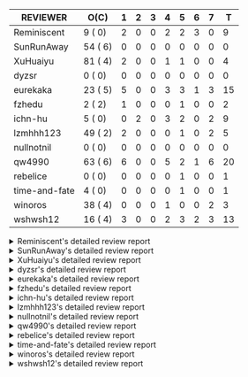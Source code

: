 |   REVIEWER    |  O(C)   | 1 | 2 | 3 | 4 | 5 | 6 | 7 | T  |
|---------------|---------|---|---|---|---|---|---|---|----|
| Reminiscent   |  9 ( 0) | 2 | 0 | 0 | 2 | 2 | 3 | 0 |  9 |
| SunRunAway    | 54 ( 6) | 0 | 0 | 0 | 0 | 0 | 0 | 0 |  0 |
| XuHuaiyu      | 81 ( 4) | 2 | 0 | 0 | 1 | 1 | 0 | 0 |  4 |
| dyzsr         |  0 ( 0) | 0 | 0 | 0 | 0 | 0 | 0 | 0 |  0 |
| eurekaka      | 23 ( 5) | 5 | 0 | 0 | 3 | 3 | 1 | 3 | 15 |
| fzhedu        |  2 ( 2) | 1 | 0 | 0 | 0 | 1 | 0 | 0 |  2 |
| ichn-hu       |  5 ( 0) | 0 | 2 | 0 | 3 | 2 | 0 | 2 |  9 |
| lzmhhh123     | 49 ( 2) | 2 | 0 | 0 | 0 | 1 | 0 | 2 |  5 |
| nullnotnil    |  0 ( 0) | 0 | 0 | 0 | 0 | 0 | 0 | 0 |  0 |
| qw4990        | 63 ( 6) | 6 | 0 | 0 | 5 | 2 | 1 | 6 | 20 |
| rebelice      |  0 ( 0) | 0 | 0 | 0 | 0 | 1 | 0 | 0 |  1 |
| time-and-fate |  4 ( 0) | 0 | 0 | 0 | 0 | 1 | 0 | 0 |  1 |
| winoros       | 38 ( 4) | 0 | 0 | 0 | 1 | 0 | 0 | 2 |  3 |
| wshwsh12      | 16 ( 4) | 3 | 0 | 0 | 2 | 3 | 2 | 3 | 13 |


<details> 
  <summary>Reminiscent's detailed review report</summary> 

## To Be Reviewed

|    REPO    |                                                               PR                                                                | C | LASTED |
|------------|---------------------------------------------------------------------------------------------------------------------------------|---|--------|
| tidb/21137 | [executor: specially handle empty input for apply's outer child aggregate (#20544)](https://github.com/pingcap/tidb/pull/21137) |   | 53d20h |
| tidb/21550 | [planner : fix unsigned_decimal_col=-int_cnst access index (#21198)](https://github.com/pingcap/tidb/pull/21550)                |   | 34d20h |
| tidb/21614 | [planner: do not propagate column eq with different column types (#21495)](https://github.com/pingcap/tidb/pull/21614)          |   | 33d14h |
| tidb/21896 | [planner: fix union doesn't handle collate correctly (#21854)](https://github.com/pingcap/tidb/pull/21896)                      |   | 21d19h |
| tidb/21936 | [expression: fix wrong type inferring for ceiling function. (#21920)](https://github.com/pingcap/tidb/pull/21936)               |   | 20d17h |
| tidb/21957 | [planner: fix unknown columns in join using below agg (#21922)](https://github.com/pingcap/tidb/pull/21957)                     |   | 19d23h |
| tidb/21964 | [planner: add plancodec id for all type TableScan/IndexScan. (#21935)](https://github.com/pingcap/tidb/pull/21964)              |   | 19d19h |
| tidb/22329 | [planner: check error when correlatedAggregateResolver leaves ast.Node (#22222)](https://github.com/pingcap/tidb/pull/22329)    |   | 23h    |
| tidb/22330 | [planner: check error when correlatedAggregateResolver leaves ast.Node (#22222)](https://github.com/pingcap/tidb/pull/22330)    |   | 23h    |


## Reviewed in Last 7 Days

|    REPO    |                                                                    PR                                                                    | C | D |   R    |
|------------|------------------------------------------------------------------------------------------------------------------------------------------|---|---|--------|
| tidb/22349 | [planner: do not cache prepared plan if optimization depends on mutable constant](https://github.com/pingcap/tidb/pull/22349)            |   | 1 | 14h    |
| tidb/22333 | [planner: fix panic in `extractSelectAndNormalizeDigest `](https://github.com/pingcap/tidb/pull/22333)                                   |   | 1 | 3h     |
| tidb/22295 | [bindinfo: avoid duplicate bindings caused by concurrent baseline capture (#22182)](https://github.com/pingcap/tidb/pull/22295)          |   | 4 | 0h     |
| tidb/22293 | [executor: store correct plan hint in statements_summary when log level is 'debug' (#22219)](https://github.com/pingcap/tidb/pull/22293) |   | 4 | 0h     |
| tidb/22182 | [bindinfo: avoid duplicate bindings caused by concurrent baseline capture](https://github.com/pingcap/tidb/pull/22182)                   |   | 5 | 1d19h  |
| tidb/22219 | [executor: store correct plan hint in statements_summary when log level is 'debug'](https://github.com/pingcap/tidb/pull/22219)          |   | 5 | 18h    |
| tidb/22222 | [planner: check error when correlatedAggregateResolver leaves ast.Node](https://github.com/pingcap/tidb/pull/22222)                      |   | 6 | 16h    |
| tidb/22126 | [*: add `sys` schema, `sys.SCHEMA_UNUSED_INDEXES` view and `sys.SCHEMA_INDEX_USAGE` view](https://github.com/pingcap/tidb/pull/22126)    |   | 6 | 6d2h   |
| tidb/20877 | [statistics: collect index usage information](https://github.com/pingcap/tidb/pull/20877)                                                |   | 6 | 61d18h |


</details> 


<details> 
  <summary>SunRunAway's detailed review report</summary> 

## To Be Reviewed

|     REPO     |                                                                      PR                                                                       | C | LASTED  |
|--------------|-----------------------------------------------------------------------------------------------------------------------------------------------|---|---------|
| docs-cn/4913 | [explain: add indexes](https://github.com/pingcap/docs-cn/pull/4913)                                                                          |   | 56d18h  |
| tidb/15370   | [planner,executor: Refactor Shuffle and implement parallel Sort](https://github.com/pingcap/tidb/pull/15370)                                  | Y | 303d19h |
| docs-cn/4933 | [explain: add joins](https://github.com/pingcap/docs-cn/pull/4933)                                                                            |   | 52d20h  |
| tidb/15462   | [executor: implement `graceHashJoin`](https://github.com/pingcap/tidb/pull/15462)                                                             | Y | 299d18h |
| tidb/16967   | [executor: Refactor Shuffle and implement parallel sort (executor part)](https://github.com/pingcap/tidb/pull/16967)                          | Y | 254d11h |
| tidb/17238   | [*: refactor table.Allocator to improve readability](https://github.com/pingcap/tidb/pull/17238)                                              |   | 241d19h |
| tidb/19120   | [executor: Concurrently fetch chunks and insert them to a concurrent hash table in hash build](https://github.com/pingcap/tidb/pull/19120)    |   | 153d22h |
| tidb/19178   | [executor: Refactor probe channel](https://github.com/pingcap/tidb/pull/19178)                                                                |   | 151d17h |
| tidb/19347   | [executor: support new syntax `create/drop binding for digest` for tidb dashboard usage](https://github.com/pingcap/tidb/pull/19347)          |   | 143d23h |
| tidb/19807   | [executor: parallel evaluation for hash aggregate distinct](https://github.com/pingcap/tidb/pull/19807)                                       |   | 129d11h |
| tidb/19900   | [executor: enable inline projection for sort&topN](https://github.com/pingcap/tidb/pull/19900)                                                | Y | 124d19h |
| tidb/20140   | [expressions: Support `bin-to-uuid` and `uuid-to-bin`](https://github.com/pingcap/tidb/pull/20140)                                            |   | 111d22h |
| tidb/20220   | [*: new secondary index value format](https://github.com/pingcap/tidb/pull/20220)                                                             |   | 108d17h |
| tidb/20316   | [docs/design: add design doc for index usage information](https://github.com/pingcap/tidb/pull/20316)                                         |   | 103d17h |
| tidb/20335   | [planner, executor: enable inline projection for Selection](https://github.com/pingcap/tidb/pull/20335)                                       | Y | 100d18h |
| tidb/20360   | [planner: refine explain info for batch cop](https://github.com/pingcap/tidb/pull/20360)                                                      |   | 94d22h  |
| tidb/20397   | [parser: replace ast.SelectLockInShareMode with ast.SelectLockForShare](https://github.com/pingcap/tidb/pull/20397)                           |   | 92d19h  |
| tidb/20615   | [utils: Avoid panic when getting memory](https://github.com/pingcap/tidb/pull/20615)                                                          |   | 80d2h   |
| tidb/20689   | [expression: make TIME function compatible with MySQL (#19158)](https://github.com/pingcap/tidb/pull/20689)                                   |   | 75d21h  |
| tidb/20752   | [*: trace statsCache and preparePlanCache by Global memory tracker.](https://github.com/pingcap/tidb/pull/20752)                              |   | 70d23h  |
| tidb/20765   | [planner: support stable result mode](https://github.com/pingcap/tidb/pull/20765)                                                             |   | 70d17h  |
| tidb/21137   | [executor: specially handle empty input for apply's outer child aggregate (#20544)](https://github.com/pingcap/tidb/pull/21137)               |   | 53d20h  |
| tidb/21207   | [planner: fix the inappropriate out-of-range range estimation rule](https://github.com/pingcap/tidb/pull/21207)                               |   | 49d19h  |
| tidb/21277   | [executor: fix split table with large integers](https://github.com/pingcap/tidb/pull/21277)                                                   |   | 47d20h  |
| tidb/21310   | [types: convert string to MySQL BIT correctly](https://github.com/pingcap/tidb/pull/21310)                                                    |   | 46d22h  |
| tidb/21364   | [expression: Add test cases to cover the cases when invalid int value is casted as TIME (#18653)](https://github.com/pingcap/tidb/pull/21364) |   | 43d2h   |
| tidb/21381   | [*: optimize analyze cluster index table](https://github.com/pingcap/tidb/pull/21381)                                                         |   | 42d18h  |
| tidb/21386   | [expression: Disable cast decimal as string push down to TiFlash](https://github.com/pingcap/tidb/pull/21386)                                 |   | 42d16h  |
| tidb/21443   | [*: Let binary literal can be convert to enum and set (#20789)](https://github.com/pingcap/tidb/pull/21443)                                   |   | 40d14h  |
| tidb/21504   | [planner: fix invalid convert type in between...and... (#19820)](https://github.com/pingcap/tidb/pull/21504)                                  | Y | 38d15h  |
| tidb/21546   | [planner: do not push down the aggregation function with correlated column (#21453)](https://github.com/pingcap/tidb/pull/21546)              |   | 35d0h   |
| tidb/21573   | [expression: fix incorrect result of IsTrue function for time types (#21534)](https://github.com/pingcap/tidb/pull/21573)                     |   | 34d13h  |
| tidb/21810   | [expression: handle hybrid field types for where clause (#21724)](https://github.com/pingcap/tidb/pull/21810)                                 |   | 27d18h  |
| tidb/21813   | [expression: handle tp.flen overflow in to_base64 function (#20947)](https://github.com/pingcap/tidb/pull/21813)                              |   | 27d18h  |
| tidb/21834   | [planner: enhanced index range calculation plan](https://github.com/pingcap/tidb/pull/21834)                                                  |   | 26d19h  |
| tidb/21876   | [planner: bypass the DNF restriction if index merge hint is specified (#20799)](https://github.com/pingcap/tidb/pull/21876)                   |   | 24d20h  |
| tidb/21877   | [planner: fix correlated aggregates which should be evaluated in outer query (#21431)](https://github.com/pingcap/tidb/pull/21877)            |   | 24d20h  |
| tidb/21878   | [planner: do not push down lock to pointGet/bacthPointGet when selection exists](https://github.com/pingcap/tidb/pull/21878)                  |   | 24d18h  |
| tidb/21890   | [*: redact some error code, part(3/3) (#21866)](https://github.com/pingcap/tidb/pull/21890)                                                   |   | 22d16h  |
| tidb/21936   | [expression: fix wrong type inferring for ceiling function. (#21920)](https://github.com/pingcap/tidb/pull/21936)                             |   | 20d17h  |
| tidb/21956   | [planner/preprocessor: disallow into-outfile clause in some place](https://github.com/pingcap/tidb/pull/21956)                                |   | 19d23h  |
| tidb/22026   | [expression: separated arithmeticPlusIntSig](https://github.com/pingcap/tidb/pull/22026)                                                      |   | 17d21h  |
| tidb/22043   | [planner, executor: enhance the limit pushdown rule.](https://github.com/pingcap/tidb/pull/22043)                                             |   | 15d11h  |
| tidb/22089   | [executor: fix signed cluster index behavior (#22085)](https://github.com/pingcap/tidb/pull/22089)                                            |   | 12d23h  |
| tidb/22104   | [executor: fix incompatible escape behaviors in `select into outfile` (#22100)](https://github.com/pingcap/tidb/pull/22104)                   |   | 12d17h  |
| tidb/22106   | [executor: avoid log duplicate index name in slow-log (#22057)](https://github.com/pingcap/tidb/pull/22106)                                   |   | 12d14h  |
| tidb/22107   | [executor: avoid log duplicate index name in slow-log (#22057)](https://github.com/pingcap/tidb/pull/22107)                                   |   | 12d14h  |
| tidb/22114   | [test: fix globalkilltest (#21987)](https://github.com/pingcap/tidb/pull/22114)                                                               |   | 12d13h  |
| tidb/22120   | [executor: fix `update ignore` into not exists partition (#21984)](https://github.com/pingcap/tidb/pull/22120)                                |   | 11d23h  |
| tidb/22136   | [executor: improve the runtime stats of index lookup reader (#21982)](https://github.com/pingcap/tidb/pull/22136)                             |   | 11d17h  |
| tidb/22152   | [planner: check index valid while forUpdateRead](https://github.com/pingcap/tidb/pull/22152)                                                  |   | 7d19h   |
| tidb/22181   | [planner, expression: fix error when using IN combined with subquery (#22080)](https://github.com/pingcap/tidb/pull/22181)                    |   | 6d18h   |
| tidb/22217   | [*: rewrite origin SQL with default DB for SQL bindings (#21275)](https://github.com/pingcap/tidb/pull/22217)                                 |   | 5d18h   |
| tidb/22330   | [planner: check error when correlatedAggregateResolver leaves ast.Node (#22222)](https://github.com/pingcap/tidb/pull/22330)                  |   | 23h     |


## Reviewed in Last 7 Days

| REPO | PR | C | D | R |
|------|----|---|---|---|


</details> 


<details> 
  <summary>XuHuaiyu's detailed review report</summary> 

## To Be Reviewed

|    REPO    |                                                                              PR                                                                              | C | LASTED  |
|------------|--------------------------------------------------------------------------------------------------------------------------------------------------------------|---|---------|
| tidb/19292 | [planner: suppport left join in join reorder](https://github.com/pingcap/tidb/pull/19292)                                                                    |   | 145d17h |
| docs/4565  | [tidb: add doc for global kill](https://github.com/pingcap/docs/pull/4565)                                                                                   |   | 10d9h   |
| tidb/19900 | [executor: enable inline projection for sort&topN](https://github.com/pingcap/tidb/pull/19900)                                                               | Y | 124d19h |
| tidb/20040 | [planner, expression: take NullFlag into consideration when optimize the `int non-const` <cmp > `non-int const`](https://github.com/pingcap/tidb/pull/20040) | Y | 117d14h |
| tidb/20140 | [expressions: Support `bin-to-uuid` and `uuid-to-bin`](https://github.com/pingcap/tidb/pull/20140)                                                           |   | 111d22h |
| tidb/20311 | [expression: fix overflow error when convert bit to int64 (#20266)](https://github.com/pingcap/tidb/pull/20311)                                              |   | 103d21h |
| tidb/20350 | [executor: support read global indexes in IndexMergeReader and index join](https://github.com/pingcap/tidb/pull/20350)                                       | Y | 97d14h  |
| tidb/20505 | [*: Add metrics for oom-action and sql memory usage.](https://github.com/pingcap/tidb/pull/20505)                                                            |   | 84d19h  |
| tidb/20576 | [*: fix stats feedback after tableReader handle multiple ranges](https://github.com/pingcap/tidb/pull/20576)                                                 |   | 82d13h  |
| tidb/20613 | [executor: fix issue of hash join fetch time inaccurate](https://github.com/pingcap/tidb/pull/20613)                                                         |   | 80d13h  |
| tidb/20752 | [*: trace statsCache and preparePlanCache by Global memory tracker.](https://github.com/pingcap/tidb/pull/20752)                                             |   | 70d23h  |
| tidb/20790 | [collation: add pinyin collation for chinese charset support](https://github.com/pingcap/tidb/pull/20790)                                                    |   | 69d21h  |
| tidb/20793 | [planner, executor: enable inline projection for Apply](https://github.com/pingcap/tidb/pull/20793)                                                          |   | 69d21h  |
| tidb/20905 | [planner: fix statement-optimize not work in `TryFastPlan`](https://github.com/pingcap/tidb/pull/20905)                                                      |   | 66d17h  |
| tidb/20972 | [expression: POC implementation of Vitess hashing algorithm.](https://github.com/pingcap/tidb/pull/20972)                                                    |   | 62d1h   |
| tidb/21064 | [planner, executor: fix cast not check error](https://github.com/pingcap/tidb/pull/21064)                                                                    |   | 57d9h   |
| tidb/21149 | [executor:Add runtime stat for IndexMergeReaderExecutor (#20653)](https://github.com/pingcap/tidb/pull/21149)                                                |   | 53d15h  |
| tidb/21228 | [executor: return the result immediately when combining LIMIT row_count with DISTINCT](https://github.com/pingcap/tidb/pull/21228)                           |   | 49d14h  |
| tidb/21304 | [executor: Add the HashAggExec runtime information (#20577)](https://github.com/pingcap/tidb/pull/21304)                                                     |   | 47d12h  |
| tidb/21334 | [*: make rollback work on user-defined variables](https://github.com/pingcap/tidb/pull/21334)                                                                |   | 46d14h  |
| tidb/21340 | [executor: initialize expensive query handler on domain creation](https://github.com/pingcap/tidb/pull/21340)                                                |   | 46d0h   |
| tidb/21425 | [planner: natural join not consider rowid and null eq not propagate (#21328)](https://github.com/pingcap/tidb/pull/21425)                                    |   | 40d22h  |
| tidb/21473 | [ddl: check the generated column offset when modifies column (#21458)](https://github.com/pingcap/tidb/pull/21473)                                           |   | 39d17h  |
| tidb/21476 | [planner: check for decimal format in cast expr (#20836)](https://github.com/pingcap/tidb/pull/21476)                                                        |   | 39d16h  |
| tidb/21477 | [planner: check for decimal format in cast expr (#20836)](https://github.com/pingcap/tidb/pull/21477)                                                        |   | 39d16h  |
| tidb/21483 | [executor, store/tikv: locks exist keys for point_get & batch_point_get (#21229)](https://github.com/pingcap/tidb/pull/21483)                                |   | 39d13h  |
| tidb/21488 | [planner: fix ambiguous field when resolve having expr  (#21165)](https://github.com/pingcap/tidb/pull/21488)                                                |   | 38d23h  |
| tidb/21504 | [planner: fix invalid convert type in between...and... (#19820)](https://github.com/pingcap/tidb/pull/21504)                                                 | Y | 38d15h  |
| tidb/21532 | [expression: set IsBooleanFlag for boolean scalar functions (#20706)](https://github.com/pingcap/tidb/pull/21532)                                            |   | 35d17h  |
| tidb/21536 | [executor: add slow-log file meta cache to avoid repeat read file meta information](https://github.com/pingcap/tidb/pull/21536)                              |   | 35d15h  |
| tidb/21550 | [planner : fix unsigned_decimal_col=-int_cnst access index (#21198)](https://github.com/pingcap/tidb/pull/21550)                                             |   | 34d20h  |
| tidb/21564 | [ddl: fix Incorrect behavior of NO_ZERO_DATE when altering table](https://github.com/pingcap/tidb/pull/21564)                                                |   | 34d16h  |
| tidb/21573 | [expression: fix incorrect result of IsTrue function for time types (#21534)](https://github.com/pingcap/tidb/pull/21573)                                    |   | 34d13h  |
| tidb/21590 | [expression: fix compatibility behaviors in sec_to_time with MySQL  (#21555)](https://github.com/pingcap/tidb/pull/21590)                                    |   | 33d21h  |
| tidb/21593 | [expression: fix convert number base for hybrid type (#21554)](https://github.com/pingcap/tidb/pull/21593)                                                   |   | 33d20h  |
| tidb/21602 | [expression: not evaluate time addition for timestamp with 2 args if 1st arg's year is zero (#21572)](https://github.com/pingcap/tidb/pull/21602)            |   | 33d18h  |
| tidb/21608 | [expression: fix error "invalid time format: '{0 0 0 0 0 0 0}'" for timestampAdd (#21591)](https://github.com/pingcap/tidb/pull/21608)                       |   | 33d17h  |
| tidb/21610 | [*: remove needless InInsertStmt (#19787)](https://github.com/pingcap/tidb/pull/21610)                                                                       |   | 33d15h  |
| tidb/21614 | [planner: do not propagate column eq with different column types (#21495)](https://github.com/pingcap/tidb/pull/21614)                                       |   | 33d14h  |
| tidb/21626 | [test: convert test to benchmard test to make ci stable (#21616)](https://github.com/pingcap/tidb/pull/21626)                                                |   | 32d23h  |
| tidb/21635 | [expression: handle invalid argument for addtime and subtime function  (#21600)](https://github.com/pingcap/tidb/pull/21635)                                 |   | 32d20h  |
| tidb/21673 | [expression, types: fix unexpected result from TIME() when fsp digits > 6 (#21652)](https://github.com/pingcap/tidb/pull/21673)                              |   | 31d18h  |
| tidb/21676 | [expression: fix compatibility of extract day_time unit functions (#21601)](https://github.com/pingcap/tidb/pull/21676)                                      |   | 31d17h  |
| tidb/21680 | [planner: report error when ORDER BY conflicts with DISTINCT (#21286)](https://github.com/pingcap/tidb/pull/21680)                                           |   | 31d16h  |
| tidb/21697 | [planner: check for only_full_group_by in ORDER BY and HAVING (#21216)](https://github.com/pingcap/tidb/pull/21697)                                          |   | 28d20h  |
| tidb/21711 | [expression: Fix unexpected panic when using IF function. (#21132)](https://github.com/pingcap/tidb/pull/21711)                                              |   | 28d17h  |
| tidb/21714 | [planner: fix the coercibility of the cast function (#21705)](https://github.com/pingcap/tidb/pull/21714)                                                    |   | 28d17h  |
| tidb/21718 | [types: fix compare object json type (#21703)](https://github.com/pingcap/tidb/pull/21718)                                                                   |   | 28d16h  |
| tidb/21785 | [types: fix compare float64 with float64 in json (#21709)](https://github.com/pingcap/tidb/pull/21785)                                                       |   | 27d22h  |
| tidb/21808 | [planner: fix the fail when we compare multi fields in the subquery (#21699)](https://github.com/pingcap/tidb/pull/21808)                                    |   | 27d19h  |
| tidb/21810 | [expression: handle hybrid field types for where clause (#21724)](https://github.com/pingcap/tidb/pull/21810)                                                |   | 27d18h  |
| tidb/21813 | [expression: handle tp.flen overflow in to_base64 function (#20947)](https://github.com/pingcap/tidb/pull/21813)                                             |   | 27d18h  |
| tidb/21839 | [planner/core: add 'split table using statistics' statement](https://github.com/pingcap/tidb/pull/21839)                                                     |   | 26d15h  |
| tidb/21842 | [planner: Shuffle hash agg](https://github.com/pingcap/tidb/pull/21842)                                                                                      |   | 26d11h  |
| tidb/21853 | [expression: fix compatibility behaviors in time_format with MySQL (#21559)](https://github.com/pingcap/tidb/pull/21853)                                     |   | 25d19h  |
| tidb/21870 | [types: report error for json object with key length >= 65536 (#21779)](https://github.com/pingcap/tidb/pull/21870)                                          |   | 24d23h  |
| tidb/21874 | [expression:truncate decimal value instead of return error (#21691)](https://github.com/pingcap/tidb/pull/21874)                                             |   | 24d21h  |
| tidb/21877 | [planner: fix correlated aggregates which should be evaluated in outer query (#21431)](https://github.com/pingcap/tidb/pull/21877)                           |   | 24d20h  |
| tidb/21896 | [planner: fix union doesn't handle collate correctly (#21854)](https://github.com/pingcap/tidb/pull/21896)                                                   |   | 21d19h  |
| tidb/21916 | [server: double type column from table should ignore its decimal (#21788)](https://github.com/pingcap/tidb/pull/21916)                                       |   | 20d23h  |
| tidb/21924 | [expression: fix type infer for tidb's builtin compare(least and greatest) (#21150)](https://github.com/pingcap/tidb/pull/21924)                             |   | 20d19h  |
| tidb/21936 | [expression: fix wrong type inferring for ceiling function. (#21920)](https://github.com/pingcap/tidb/pull/21936)                                            |   | 20d17h  |
| tidb/21957 | [planner: fix unknown columns in join using below agg (#21922)](https://github.com/pingcap/tidb/pull/21957)                                                  |   | 19d23h  |
| tidb/21958 | [expression: fix comparing json with string (#21903)](https://github.com/pingcap/tidb/pull/21958)                                                            |   | 19d23h  |
| tidb/21964 | [planner: add plancodec id for all type TableScan/IndexScan. (#21935)](https://github.com/pingcap/tidb/pull/21964)                                           |   | 19d19h  |
| tidb/21972 | [executor: throw error when prepared statement is execute, deallocate or prepare (#21962)](https://github.com/pingcap/tidb/pull/21972)                       |   | 19d16h  |
| tidb/22013 | [executor: fix unstable test Issue16696 (#22009)](https://github.com/pingcap/tidb/pull/22013)                                                                |   | 18d17h  |
| tidb/22014 | [executor: fix unstable test Issue16696 (#22009)](https://github.com/pingcap/tidb/pull/22014)                                                                |   | 18d17h  |
| tidb/22107 | [executor: avoid log duplicate index name in slow-log (#22057)](https://github.com/pingcap/tidb/pull/22107)                                                  |   | 12d14h  |
| tidb/22118 | [planner: check if columns count matches for batch point get in TryFastPlan (#22044)](https://github.com/pingcap/tidb/pull/22118)                            |   | 11d23h  |
| tidb/22119 | [executor: fix `update ignore` into not exists partition (#21984)](https://github.com/pingcap/tidb/pull/22119)                                               |   | 11d23h  |
| tidb/22120 | [executor: fix `update ignore` into not exists partition (#21984)](https://github.com/pingcap/tidb/pull/22120)                                               |   | 11d23h  |
| tidb/22131 | [privilege: remove leading and trailing space when create user and role](https://github.com/pingcap/tidb/pull/22131)                                         |   | 11d19h  |
| tidb/22136 | [executor: improve the runtime stats of index lookup reader (#21982)](https://github.com/pingcap/tidb/pull/22136)                                            |   | 11d17h  |
| tidb/22141 | [store: trace `loadRegion` to see the PD region cache loading (#22092)](https://github.com/pingcap/tidb/pull/22141)                                          |   | 8d0h    |
| tidb/22142 | [store: trace `loadRegion` to see the PD region cache loading (#22092)](https://github.com/pingcap/tidb/pull/22142)                                          |   | 8d0h    |
| tidb/22148 | [session: set process info before building plan (#22101)](https://github.com/pingcap/tidb/pull/22148)                                                        |   | 7d20h   |
| tidb/22149 | [session: set process info before building plan (#22101)](https://github.com/pingcap/tidb/pull/22149)                                                        |   | 7d20h   |
| tidb/22153 | [executor: refine bigint unsigned primary key duplicate error](https://github.com/pingcap/tidb/pull/22153)                                                   |   | 7d19h   |
| tidb/22186 | [executor: fix select into outfile with year type column has no data (#22175)](https://github.com/pingcap/tidb/pull/22186)                                   |   | 6d17h   |
| tidb/22307 | [ddl: fix update can see column not public](https://github.com/pingcap/tidb/pull/22307)                                                                      |   | 3d16h   |


## Reviewed in Last 7 Days

|    REPO    |                                                          PR                                                           | C | D |   R    |
|------------|-----------------------------------------------------------------------------------------------------------------------|---|---|--------|
| tidb/22343 | [planner/core: push selection operator to mpp task](https://github.com/pingcap/tidb/pull/22343)                       |   | 1 | 0h     |
| docs/4590  | [Update mysql-compatibility.md](https://github.com/pingcap/docs/pull/4590)                                            |   | 1 | 6h     |
| tidb/22289 | [executor: ignore the invalid region in region cache during fast analyze](https://github.com/pingcap/tidb/pull/22289) |   | 4 | 3h     |
| tidb/21459 | [planner: push down projection for tiflash](https://github.com/pingcap/tidb/pull/21459)                               |   | 5 | 34d23h |


</details> 


<details> 
  <summary>dyzsr's detailed review report</summary> 

## To Be Reviewed

| REPO | PR | C | LASTED |
|------|----|---|--------|


## Reviewed in Last 7 Days

| REPO | PR | C | D | R |
|------|----|---|---|---|


</details> 


<details> 
  <summary>eurekaka's detailed review report</summary> 

## To Be Reviewed

|    REPO    |                                                                  PR                                                                  | C | LASTED  |
|------------|--------------------------------------------------------------------------------------------------------------------------------------|---|---------|
| tidb/14729 | [planner: fix constant propagation for PredicatePushDown](https://github.com/pingcap/tidb/pull/14729)                                | Y | 335d18h |
| tidb/14831 | [planner/cascades: add implementationRule for IndexLookUpJoin](https://github.com/pingcap/tidb/pull/14831)                           |   | 328d18h |
| tidb/15090 | [planner/cascades: refine the row count estimation of TiKV layer Selection](https://github.com/pingcap/tidb/pull/15090)              |   | 314d18h |
| tidb/15157 | [planner/cascades: implement `HashCode` method for all the LogicalPlans](https://github.com/pingcap/tidb/pull/15157)                 | Y | 312d15h |
| tidb/15335 | [planner/cascades: add transformation rule PullAggregationUpApply & EliminateMaxOneRow](https://github.com/pingcap/tidb/pull/15335)  |   | 305d18h |
| tidb/15370 | [planner,executor: Refactor Shuffle and implement parallel Sort](https://github.com/pingcap/tidb/pull/15370)                         | Y | 303d19h |
| tidb/17276 | [planner/cascades: add rule InjectProjectionBelowSort](https://github.com/pingcap/tidb/pull/17276)                                   | Y | 238d9h  |
| tidb/18882 | [planner, executor: add explain for `MetricSummaryTableExtractor`](https://github.com/pingcap/tidb/pull/18882)                       | Y | 165d18h |
| tidb/19347 | [executor: support new syntax `create/drop binding for digest` for tidb dashboard usage](https://github.com/pingcap/tidb/pull/19347) |   | 143d23h |
| tidb/20580 | [statistics: add bucket ndv for index histogram](https://github.com/pingcap/tidb/pull/20580)                                         |   | 81d21h  |
| tidb/20877 | [statistics: collect index usage information](https://github.com/pingcap/tidb/pull/20877)                                            |   | 67d17h  |
| tidb/21444 | [planner: ignore anonymous index while tiflash replica is available](https://github.com/pingcap/tidb/pull/21444)                     |   | 40d13h  |
| tidb/21488 | [planner: fix ambiguous field when resolve having expr  (#21165)](https://github.com/pingcap/tidb/pull/21488)                        |   | 38d23h  |
| tidb/21573 | [expression: fix incorrect result of IsTrue function for time types (#21534)](https://github.com/pingcap/tidb/pull/21573)            |   | 34d13h  |
| tidb/21680 | [planner: report error when ORDER BY conflicts with DISTINCT (#21286)](https://github.com/pingcap/tidb/pull/21680)                   |   | 31d16h  |
| tidb/21697 | [planner: check for only_full_group_by in ORDER BY and HAVING (#21216)](https://github.com/pingcap/tidb/pull/21697)                  |   | 28d20h  |
| tidb/21994 | [range: fix overflow value access index ](https://github.com/pingcap/tidb/pull/21994)                                                |   | 18d23h  |
| tidb/22327 | [expression: fix unexpected panic when doing isNullRejected check (#22173)](https://github.com/pingcap/tidb/pull/22327)              |   | 23h     |
| tidb/22328 | [expression: fix unexpected panic when doing isNullRejected check (#22173)](https://github.com/pingcap/tidb/pull/22328)              |   | 23h     |
| tidb/22329 | [planner: check error when correlatedAggregateResolver leaves ast.Node (#22222)](https://github.com/pingcap/tidb/pull/22329)         |   | 23h     |
| tidb/22330 | [planner: check error when correlatedAggregateResolver leaves ast.Node (#22222)](https://github.com/pingcap/tidb/pull/22330)         |   | 23h     |
| tidb/22342 | [session: fix two cases when updating bind info (#22338)](https://github.com/pingcap/tidb/pull/22342)                                |   | 18h     |
| tidb/22349 | [planner: do not cache prepared plan if optimization depends on mutable constant](https://github.com/pingcap/tidb/pull/22349)        |   | 15h     |


## Reviewed in Last 7 Days

|    REPO     |                                                                        PR                                                                        | C | D |   R    |
|-------------|--------------------------------------------------------------------------------------------------------------------------------------------------|---|---|--------|
| tidb/22341  | [session: fix two cases when updating bind info (#22338)](https://github.com/pingcap/tidb/pull/22341)                                            |   | 1 | 0h     |
| tidb/22333  | [planner: fix panic in `extractSelectAndNormalizeDigest `](https://github.com/pingcap/tidb/pull/22333)                                           |   | 1 | 3h     |
| tidb/22338  | [session: fix two cases when updating bind info](https://github.com/pingcap/tidb/pull/22338)                                                     |   | 1 | 0h     |
| tidb/22255  | [planner: check convert outer join to inner join if prepare stmt meet prepared plan cache is enable](https://github.com/pingcap/tidb/pull/22255) |   | 1 | 4d1h   |
| tidb/22319  | [store: fix possible index out of range in (*RegionStore).kvPeer()](https://github.com/pingcap/tidb/pull/22319)                                  |   | 1 | 1d17h  |
| tidb/22218  | [*: bump tidb's parser to the latest version](https://github.com/pingcap/tidb/pull/22218)                                                        |   | 4 | 2d0h   |
| parser/1150 | [*: remove proxy from reserved keyword](https://github.com/pingcap/parser/pull/1150)                                                             |   | 4 | 0h     |
| tidb/22289  | [executor: ignore the invalid region in region cache during fast analyze](https://github.com/pingcap/tidb/pull/22289)                            |   | 4 | 3h     |
| tidb/22202  | [executor: return error when region cache is invalid in fast analyze](https://github.com/pingcap/tidb/pull/22202)                                |   | 5 | 1d3h   |
| tidb/22205  | [*: remove tidb-lightning pkg to fix unexpected config change (#22164)](https://github.com/pingcap/tidb/pull/22205)                              |   | 5 | 1d0h   |
| tidb/22216  | [*: rewrite origin SQL with default DB for SQL bindings (#21275)](https://github.com/pingcap/tidb/pull/22216)                                    |   | 5 | 23h    |
| tidb/21275  | [*: rewrite origin SQL with default DB for SQL bindings](https://github.com/pingcap/tidb/pull/21275)                                             |   | 6 | 42d4h  |
| tidb/22169  | [statistics: fix stack overflow when use DNF expr immediately after add column](https://github.com/pingcap/tidb/pull/22169)                      |   | 7 | 23h    |
| tidb/14412  | [executor, planner: ON DUPLICATE UPDATE can refer to un-project col](https://github.com/pingcap/tidb/pull/14412)                                 |   | 7 | 362d0h |
| tidb/22080  | [planner, expression: fix error when using IN combined with subquery](https://github.com/pingcap/tidb/pull/22080)                                |   | 7 | 6d17h  |


</details> 


<details> 
  <summary>fzhedu's detailed review report</summary> 

## To Be Reviewed

|    REPO    |                                                   PR                                                   | C | LASTED  |
|------------|--------------------------------------------------------------------------------------------------------|---|---------|
| tidb/19845 | [expression:fix FORMAT compatibility issue #11206](https://github.com/pingcap/tidb/pull/19845)         | Y | 126d16h |
| tidb/20117 | [optimizer: fix issue on incorrect result of natural join](https://github.com/pingcap/tidb/pull/20117) | Y | 112d21h |


## Reviewed in Last 7 Days

|    REPO    |                                                 PR                                                 | C | D |   R   |
|------------|----------------------------------------------------------------------------------------------------|---|---|-------|
| tidb/22343 | [planner/core: push selection operator to mpp task](https://github.com/pingcap/tidb/pull/22343)    |   | 1 | 1h    |
| tidb/22053 | [execution: support explain analyze in mpp execution.](https://github.com/pingcap/tidb/pull/22053) |   | 5 | 9d22h |


</details> 


<details> 
  <summary>ichn-hu's detailed review report</summary> 

## To Be Reviewed

|    REPO    |                                                              PR                                                              | C | LASTED |
|------------|------------------------------------------------------------------------------------------------------------------------------|---|--------|
| tidb/21676 | [expression: fix compatibility of extract day_time unit functions (#21601)](https://github.com/pingcap/tidb/pull/21676)      |   | 31d17h |
| tidb/21850 | [expression: add implicit eval int and real for function dayname (#21806)](https://github.com/pingcap/tidb/pull/21850)       |   | 25d20h |
| tidb/21853 | [expression: fix compatibility behaviors in time_format with MySQL (#21559)](https://github.com/pingcap/tidb/pull/21853)     |   | 25d19h |
| tidb/22329 | [planner: check error when correlatedAggregateResolver leaves ast.Node (#22222)](https://github.com/pingcap/tidb/pull/22329) |   | 23h    |
| tidb/22330 | [planner: check error when correlatedAggregateResolver leaves ast.Node (#22222)](https://github.com/pingcap/tidb/pull/22330) |   | 23h    |


## Reviewed in Last 7 Days

|      REPO      |                                                            PR                                                            | C | D |   R   |
|----------------|--------------------------------------------------------------------------------------------------------------------------|---|---|-------|
| tidb/22300     | [planner: fix wrong sql run success if condition alwasy false](https://github.com/pingcap/tidb/pull/22300)               |   | 2 | 2d19h |
| tidb/22319     | [store: fix possible index out of range in (*RegionStore).kvPeer()](https://github.com/pingcap/tidb/pull/22319)          |   | 2 | 1d16h |
| tidb-test/1151 | [tidb-test: fix the error message of `Subquery returns more than 1 row`](https://github.com/pingcap/tidb-test/pull/1151) |   | 4 | 1h    |
| tidb/22194     | [executor: refine maxOneRow](https://github.com/pingcap/tidb/pull/22194)                                                 |   | 4 | 2d6h  |
| tidb/22289     | [executor: ignore the invalid region in region cache during fast analyze](https://github.com/pingcap/tidb/pull/22289)    |   | 4 | 3h    |
| tidb/22222     | [planner: check error when correlatedAggregateResolver leaves ast.Node](https://github.com/pingcap/tidb/pull/22222)      |   | 5 | 1d0h  |
| tidb/22202     | [executor: return error when region cache is invalid in fast analyze](https://github.com/pingcap/tidb/pull/22202)        |   | 5 | 1d3h  |
| tidb/21310     | [types: convert string to MySQL BIT correctly](https://github.com/pingcap/tidb/pull/21310)                               |   | 7 | 40d2h |
| tidb/22175     | [executor: fix select into outfile with year type column has no data](https://github.com/pingcap/tidb/pull/22175)        |   | 7 | 0h    |


</details> 


<details> 
  <summary>lzmhhh123's detailed review report</summary> 

## To Be Reviewed

|     REPO     |                                                                               PR                                                                                | C | LASTED  |
|--------------|-----------------------------------------------------------------------------------------------------------------------------------------------------------------|---|---------|
| tidb/14729   | [planner: fix constant propagation for PredicatePushDown](https://github.com/pingcap/tidb/pull/14729)                                                           | Y | 335d18h |
| docs-cn/4913 | [explain: add indexes](https://github.com/pingcap/docs-cn/pull/4913)                                                                                            |   | 56d18h  |
| tidb/17414   | [add curCost based join reorder algorithm](https://github.com/pingcap/tidb/pull/17414)                                                                          |   | 230d18h |
| tidb/19347   | [executor: support new syntax `create/drop binding for digest` for tidb dashboard usage](https://github.com/pingcap/tidb/pull/19347)                            |   | 143d23h |
| tidb/19698   | [*: update test cases to support new collation enabled by default](https://github.com/pingcap/tidb/pull/19698)                                                  |   | 131d23h |
| tidb/20044   | [expression: Add column nullability checking before "refine args"](https://github.com/pingcap/tidb/pull/20044)                                                  | Y | 117d7h  |
| tidb/20444   | [expression: add json_merge_patch](https://github.com/pingcap/tidb/pull/20444)                                                                                  |   | 89d21h  |
| tidb/20465   | [expression: add uuidShortFunction](https://github.com/pingcap/tidb/pull/20465)                                                                                 |   | 88d20h  |
| tidb/20505   | [*: Add metrics for oom-action and sql memory usage.](https://github.com/pingcap/tidb/pull/20505)                                                               |   | 84d19h  |
| tidb/20618   | [planner: fix update generated columns error](https://github.com/pingcap/tidb/pull/20618)                                                                       |   | 79d20h  |
| tidb/20642   | [executor: modify admin executors to support partitioned table with global index](https://github.com/pingcap/tidb/pull/20642)                                   |   | 77d16h  |
| tidb/20825   | [executor: add diagnosis rule to check Transparent Huge Pages(THP) enabled (#20611)](https://github.com/pingcap/tidb/pull/20825)                                |   | 68d19h  |
| tidb/20903   | [planner: fix confused and unnecessary double-projection in plans.](https://github.com/pingcap/tidb/pull/20903)                                                 |   | 66d17h  |
| tidb/21018   | [planner: don't push down null sensitive join conditions (#19620)](https://github.com/pingcap/tidb/pull/21018)                                                  |   | 60d17h  |
| tidb/21051   | [executor: change read slow-log file module to concurrent](https://github.com/pingcap/tidb/pull/21051)                                                          |   | 59d14h  |
| tidb/21137   | [executor: specially handle empty input for apply's outer child aggregate (#20544)](https://github.com/pingcap/tidb/pull/21137)                                 |   | 53d20h  |
| tidb/21195   | [brie: integrate lightning to suport IMPORT statement](https://github.com/pingcap/tidb/pull/21195)                                                              |   | 49d23h  |
| tidb/21334   | [*: make rollback work on user-defined variables](https://github.com/pingcap/tidb/pull/21334)                                                                   |   | 46d14h  |
| tidb/21347   | [session: make rollback work on global variables](https://github.com/pingcap/tidb/pull/21347)                                                                   |   | 45d20h  |
| tidb/21401   | [expression: incompatibility with MySQL for ADDTIME()](https://github.com/pingcap/tidb/pull/21401)                                                              |   | 42d12h  |
| tidb/21404   | [planner: fix unexpected bad plan when IndexJoin inner side estRow is 0. (#21084)](https://github.com/pingcap/tidb/pull/21404)                                  |   | 41d23h  |
| tidb/21444   | [planner: ignore anonymous index while tiflash replica is available](https://github.com/pingcap/tidb/pull/21444)                                                |   | 40d13h  |
| tidb/21487   | [*: ensure TABLE statement works](https://github.com/pingcap/tidb/pull/21487)                                                                                   |   | 39d5h   |
| tidb/21641   | [executor: Fix pessimistic lock doesn't work on the partition table for subquery/joins](https://github.com/pingcap/tidb/pull/21641)                             |   | 32d18h  |
| tidb/21651   | [planner: allow filter condition pushing down to IndexScan for prefix index](https://github.com/pingcap/tidb/pull/21651)                                        |   | 32d14h  |
| tidb/21680   | [planner: report error when ORDER BY conflicts with DISTINCT (#21286)](https://github.com/pingcap/tidb/pull/21680)                                              |   | 31d16h  |
| tidb/21711   | [expression: Fix unexpected panic when using IF function. (#21132)](https://github.com/pingcap/tidb/pull/21711)                                                 |   | 28d17h  |
| tidb/21808   | [planner: fix the fail when we compare multi fields in the subquery (#21699)](https://github.com/pingcap/tidb/pull/21808)                                       |   | 27d19h  |
| tidb/21850   | [expression: add implicit eval int and real for function dayname (#21806)](https://github.com/pingcap/tidb/pull/21850)                                          |   | 25d20h  |
| tidb/21853   | [expression: fix compatibility behaviors in time_format with MySQL (#21559)](https://github.com/pingcap/tidb/pull/21853)                                        |   | 25d19h  |
| tidb/21870   | [types: report error for json object with key length >= 65536 (#21779)](https://github.com/pingcap/tidb/pull/21870)                                             |   | 24d23h  |
| tidb/21877   | [planner: fix correlated aggregates which should be evaluated in outer query (#21431)](https://github.com/pingcap/tidb/pull/21877)                              |   | 24d20h  |
| tidb/21924   | [expression: fix type infer for tidb's builtin compare(least and greatest) (#21150)](https://github.com/pingcap/tidb/pull/21924)                                |   | 20d19h  |
| tidb/21954   | [planner/cascades: add rule `PushSelDownApply`](https://github.com/pingcap/tidb/pull/21954)                                                                     |   | 20d0h   |
| tidb/21972   | [executor: throw error when prepared statement is execute, deallocate or prepare (#21962)](https://github.com/pingcap/tidb/pull/21972)                          |   | 19d16h  |
| tidb/22022   | [planner/codec: fix issue of decode plan error cause by without escape special char (#21937)](https://github.com/pingcap/tidb/pull/22022)                       |   | 18d0h   |
| tidb/22089   | [executor: fix signed cluster index behavior (#22085)](https://github.com/pingcap/tidb/pull/22089)                                                              |   | 12d23h  |
| tidb/22126   | [*: add `sys` schema, `sys.SCHEMA_UNUSED_INDEXES` view and `sys.SCHEMA_INDEX_USAGE` view](https://github.com/pingcap/tidb/pull/22126)                           |   | 11d20h  |
| tidb/22130   | [planner: join reorder should not change the order of output columns (#16852)](https://github.com/pingcap/tidb/pull/22130)                                      |   | 11d20h  |
| tidb/22137   | [expression: separated arithmeticModIntSig](https://github.com/pingcap/tidb/pull/22137)                                                                         |   | 11d12h  |
| tidb/22148   | [session: set process info before building plan (#22101)](https://github.com/pingcap/tidb/pull/22148)                                                           |   | 7d20h   |
| tidb/22149   | [session: set process info before building plan (#22101)](https://github.com/pingcap/tidb/pull/22149)                                                           |   | 7d20h   |
| tidb/22174   | [expression, ddl: check the argument count for the generated column (#22154)](https://github.com/pingcap/tidb/pull/22174)                                       |   | 6d21h   |
| tidb/22188   | [planner: do not use indexMerge when the path only use a single index (#22168)](https://github.com/pingcap/tidb/pull/22188)                                     |   | 6d14h   |
| tidb/22191   | [expression: speed up Column.VecEvalReal by using MergeNulls](https://github.com/pingcap/tidb/pull/22191)                                                       |   | 6d12h   |
| tidb/22271   | [expression: handle duration type infer in least and greatest](https://github.com/pingcap/tidb/pull/22271)                                                      |   | 4d17h   |
| tidb/22328   | [expression: fix unexpected panic when doing isNullRejected check (#22173)](https://github.com/pingcap/tidb/pull/22328)                                         |   | 23h     |
| tidb/22332   | [expression, executor: fix runtime panic in WEIGHT_STRING function when the length of binary is too large (#22251)](https://github.com/pingcap/tidb/pull/22332) |   | 23h     |
| tidb/22352   | [*: introduce security enhanced mode](https://github.com/pingcap/tidb/pull/22352)                                                                               |   | 2h      |


## Reviewed in Last 7 Days

|    REPO    |                                                        PR                                                         | C | D |   R   |
|------------|-------------------------------------------------------------------------------------------------------------------|---|---|-------|
| tidb/22221 | [executor: fix memTableReader decoding for old row format key-values](https://github.com/pingcap/tidb/pull/22221) |   | 1 | 4d23h |
| tidb/22319 | [store: fix possible index out of range in (*RegionStore).kvPeer()](https://github.com/pingcap/tidb/pull/22319)   |   | 1 | 1d17h |
| tidb/22197 | [util: add test TestCodec](https://github.com/pingcap/tidb/pull/22197)                                            |   | 5 | 23h   |
| tidb/21310 | [types: convert string to MySQL BIT correctly](https://github.com/pingcap/tidb/pull/21310)                        |   | 7 | 40d2h |
| tidb/22154 | [expression, ddl: check the argument count for the generated column](https://github.com/pingcap/tidb/pull/22154)  |   | 7 | 21h   |


</details> 


<details> 
  <summary>nullnotnil's detailed review report</summary> 

## To Be Reviewed

| REPO | PR | C | LASTED |
|------|----|---|--------|


## Reviewed in Last 7 Days

| REPO | PR | C | D | R |
|------|----|---|---|---|


</details> 


<details> 
  <summary>qw4990's detailed review report</summary> 

## To Be Reviewed

|     REPO     |                                                                          PR                                                                          | C | LASTED  |
|--------------|------------------------------------------------------------------------------------------------------------------------------------------------------|---|---------|
| tidb/16305   | [expression: separate signatures for `ModInt`](https://github.com/pingcap/tidb/pull/16305)                                                           | Y | 274d0h  |
| docs-cn/4669 | [sql-optimization: extended statistics documentation](https://github.com/pingcap/docs-cn/pull/4669)                                                  |   | 90d17h  |
| tidb/16967   | [executor: Refactor Shuffle and implement parallel sort (executor part)](https://github.com/pingcap/tidb/pull/16967)                                 | Y | 254d11h |
| tidb/17396   | [types: improve StrToDate performance](https://github.com/pingcap/tidb/pull/17396)                                                                   | Y | 231d10h |
| tidb/18882   | [planner, executor: add explain for `MetricSummaryTableExtractor`](https://github.com/pingcap/tidb/pull/18882)                                       | Y | 165d18h |
| tidb/19029   | [types: fix unexpected NOT_NULL flags](https://github.com/pingcap/tidb/pull/19029)                                                                   |   | 158d22h |
| tidb/19120   | [executor: Concurrently fetch chunks and insert them to a concurrent hash table in hash build](https://github.com/pingcap/tidb/pull/19120)           |   | 153d22h |
| tidb/19292   | [planner: suppport left join in join reorder](https://github.com/pingcap/tidb/pull/19292)                                                            |   | 145d17h |
| tidb/19957   | [executor: add builtin aggregate function `json_arrayagg`](https://github.com/pingcap/tidb/pull/19957)                                               | Y | 122d14h |
| tidb/20011   | [statistics: fix incorrect total count used in index selectivity computation](https://github.com/pingcap/tidb/pull/20011)                            |   | 118d15h |
| tidb/20316   | [docs/design: add design doc for index usage information](https://github.com/pingcap/tidb/pull/20316)                                                |   | 103d17h |
| tidb/20354   | [planner: rename relational operators (#14575)](https://github.com/pingcap/tidb/pull/20354)                                                          | Y | 96d6h   |
| tidb/20399   | [*: make 'tidb_enable_change_column_type' available as a session variable](https://github.com/pingcap/tidb/pull/20399)                               |   | 92d16h  |
| tidb/20689   | [expression: make TIME function compatible with MySQL (#19158)](https://github.com/pingcap/tidb/pull/20689)                                          |   | 75d21h  |
| tidb/20708   | [*: separate auto_increment ID allocator from _tidb_rowid allocator](https://github.com/pingcap/tidb/pull/20708)                                     |   | 74d21h  |
| tidb/20972   | [expression: POC implementation of Vitess hashing algorithm.](https://github.com/pingcap/tidb/pull/20972)                                            |   | 62d1h   |
| tidb/21018   | [planner: don't push down null sensitive join conditions (#19620)](https://github.com/pingcap/tidb/pull/21018)                                       |   | 60d17h  |
| tidb/21137   | [executor: specially handle empty input for apply's outer child aggregate (#20544)](https://github.com/pingcap/tidb/pull/21137)                      |   | 53d20h  |
| tidb/21149   | [executor:Add runtime stat for IndexMergeReaderExecutor (#20653)](https://github.com/pingcap/tidb/pull/21149)                                        |   | 53d15h  |
| tidb/21304   | [executor: Add the HashAggExec runtime information (#20577)](https://github.com/pingcap/tidb/pull/21304)                                             |   | 47d12h  |
| tidb/21318   | [planner, expression: use the range of column types to simplify expressions](https://github.com/pingcap/tidb/pull/21318)                             |   | 46d19h  |
| tidb/21359   | [*: add runtime stats for split region statement](https://github.com/pingcap/tidb/pull/21359)                                                        |   | 45d13h  |
| tidb/21401   | [expression: incompatibility with MySQL for ADDTIME()](https://github.com/pingcap/tidb/pull/21401)                                                   |   | 42d12h  |
| tidb/21408   | [statistics: fix a bug which causes panic when using the clustered index and the new collation (#21379)](https://github.com/pingcap/tidb/pull/21408) |   | 41d20h  |
| tidb/21424   | [sessionctx: move set variable to sysvar struct](https://github.com/pingcap/tidb/pull/21424)                                                         |   | 41d5h   |
| tidb/21464   | [server: return results of ongoing queries when graceful shutdown (#19669)](https://github.com/pingcap/tidb/pull/21464)                              |   | 39d20h  |
| tidb/21471   | [session: fix ineffective EXPLAIN FOR CONNECTION statement (#21044)](https://github.com/pingcap/tidb/pull/21471)                                     |   | 39d17h  |
| tidb/21476   | [planner: check for decimal format in cast expr (#20836)](https://github.com/pingcap/tidb/pull/21476)                                                |   | 39d16h  |
| tidb/21477   | [planner: check for decimal format in cast expr (#20836)](https://github.com/pingcap/tidb/pull/21477)                                                |   | 39d16h  |
| tidb/21508   | [execution: fix dayofweek('0000-00-00') behavior](https://github.com/pingcap/tidb/pull/21508)                                                        |   | 38d10h  |
| tidb/21525   | [expression: fix compatibility behaviors in zero datetime with MySQL (#21220)](https://github.com/pingcap/tidb/pull/21525)                           |   | 35d20h  |
| tidb/21610   | [*: remove needless InInsertStmt (#19787)](https://github.com/pingcap/tidb/pull/21610)                                                               |   | 33d15h  |
| tidb/21665   | [executor: fix LEAD and LAG's default value can not adapt to field type (#20747)](https://github.com/pingcap/tidb/pull/21665)                        |   | 31d19h  |
| tidb/21680   | [planner: report error when ORDER BY conflicts with DISTINCT (#21286)](https://github.com/pingcap/tidb/pull/21680)                                   |   | 31d16h  |
| tidb/21711   | [expression: Fix unexpected panic when using IF function. (#21132)](https://github.com/pingcap/tidb/pull/21711)                                      |   | 28d17h  |
| tidb/21842   | [planner: Shuffle hash agg](https://github.com/pingcap/tidb/pull/21842)                                                                              |   | 26d11h  |
| tidb/21876   | [planner: bypass the DNF restriction if index merge hint is specified (#20799)](https://github.com/pingcap/tidb/pull/21876)                          |   | 24d20h  |
| tidb/21887   | [types: support %X %V %W formats for STR_TO_DATE()](https://github.com/pingcap/tidb/pull/21887)                                                      |   | 23d11h  |
| tidb/21895   | [executor: fix load data in file get wrong result #20854](https://github.com/pingcap/tidb/pull/21895)                                                |   | 21d20h  |
| tidb/21924   | [expression: fix type infer for tidb's builtin compare(least and greatest) (#21150)](https://github.com/pingcap/tidb/pull/21924)                     |   | 20d19h  |
| tidb/21930   | [planner: propagate NDV of column groups across plan nodes (#17854)](https://github.com/pingcap/tidb/pull/21930)                                     |   | 20d18h  |
| tidb/21969   | [types:  Add a limitation about float data type (#20929)](https://github.com/pingcap/tidb/pull/21969)                                                |   | 19d18h  |
| tidb/21971   | [executor: fix `insert ignore` into not exists partition (#21904)](https://github.com/pingcap/tidb/pull/21971)                                       |   | 19d17h  |
| tidb/21977   | [expression: log functions that can not be pushed to cop](https://github.com/pingcap/tidb/pull/21977)                                                |   | 19d16h  |
| tidb/22021   | [distsql: fix cop stats string display when there is only 1 rpc (#21901) (#21999)](https://github.com/pingcap/tidb/pull/22021)                       |   | 18d0h   |
| tidb/22090   | [planner: push aggregation operators down to projection and union by default](https://github.com/pingcap/tidb/pull/22090)                            |   | 12d23h  |
| tidb/22104   | [executor: fix incompatible escape behaviors in `select into outfile` (#22100)](https://github.com/pingcap/tidb/pull/22104)                          |   | 12d17h  |
| tidb/22106   | [executor: avoid log duplicate index name in slow-log (#22057)](https://github.com/pingcap/tidb/pull/22106)                                          |   | 12d14h  |
| tidb/22107   | [executor: avoid log duplicate index name in slow-log (#22057)](https://github.com/pingcap/tidb/pull/22107)                                          |   | 12d14h  |
| tidb/22110   | [config, session: promise the compatibility of oom-action when upgrading (#22102)](https://github.com/pingcap/tidb/pull/22110)                       |   | 12d13h  |
| tidb/22118   | [planner: check if columns count matches for batch point get in TryFastPlan (#22044)](https://github.com/pingcap/tidb/pull/22118)                    |   | 11d23h  |
| tidb/22127   | [*: support ALTER TABLE ADD / DROP TIDB_STATS](https://github.com/pingcap/tidb/pull/22127)                                                           |   | 11d20h  |
| tidb/22136   | [executor: improve the runtime stats of index lookup reader (#21982)](https://github.com/pingcap/tidb/pull/22136)                                    |   | 11d17h  |
| tidb/22146   | [executor: forbid SFU on view](https://github.com/pingcap/tidb/pull/22146)                                                                           |   | 7d22h   |
| tidb/22217   | [*: rewrite origin SQL with default DB for SQL bindings (#21275)](https://github.com/pingcap/tidb/pull/22217)                                        |   | 5d18h   |
| tidb/22234   | [executor, planner: ON DUPLICATE UPDATE can refer to un-project col (#14412)](https://github.com/pingcap/tidb/pull/22234)                            |   | 5d15h   |
| tidb/22240   | [infoschema: support query partition_id from infoschema.partitions](https://github.com/pingcap/tidb/pull/22240)                                      |   | 5d13h   |
| tidb/22261   | [time: fix parse datetime won't truncate the reluctant string (#22232)](https://github.com/pingcap/tidb/pull/22261)                                  |   | 4d19h   |
| tidb/22279   | [oracle: fix GetStaleTimestamp get stuck error](https://github.com/pingcap/tidb/pull/22279)                                                          |   | 4d13h   |
| tidb/22307   | [ddl: fix update can see column not public](https://github.com/pingcap/tidb/pull/22307)                                                              |   | 3d16h   |
| tidb/22327   | [expression: fix unexpected panic when doing isNullRejected check (#22173)](https://github.com/pingcap/tidb/pull/22327)                              |   | 23h     |
| tidb/22328   | [expression: fix unexpected panic when doing isNullRejected check (#22173)](https://github.com/pingcap/tidb/pull/22328)                              |   | 23h     |
| tidb/22342   | [session: fix two cases when updating bind info (#22338)](https://github.com/pingcap/tidb/pull/22342)                                                |   | 18h     |


## Reviewed in Last 7 Days

|    REPO    |                                                                        PR                                                                        | C | D |   R    |
|------------|--------------------------------------------------------------------------------------------------------------------------------------------------|---|---|--------|
| tidb/22349 | [planner: do not cache prepared plan if optimization depends on mutable constant](https://github.com/pingcap/tidb/pull/22349)                    |   | 1 | 0h     |
| tidb/22343 | [planner/core: push selection operator to mpp task](https://github.com/pingcap/tidb/pull/22343)                                                  |   | 1 | 0h     |
| tidb/22341 | [session: fix two cases when updating bind info (#22338)](https://github.com/pingcap/tidb/pull/22341)                                            |   | 1 | 0h     |
| tidb/22338 | [session: fix two cases when updating bind info](https://github.com/pingcap/tidb/pull/22338)                                                     |   | 1 | 0h     |
| tidb/22319 | [store: fix possible index out of range in (*RegionStore).kvPeer()](https://github.com/pingcap/tidb/pull/22319)                                  |   | 1 | 1d21h  |
| tidb/22255 | [planner: check convert outer join to inner join if prepare stmt meet prepared plan cache is enable](https://github.com/pingcap/tidb/pull/22255) |   | 1 | 4d0h   |
| tidb/22143 | [expression: return correct results for user variables of datetime type (#22078)](https://github.com/pingcap/tidb/pull/22143)                    |   | 4 | 4d4h   |
| tidb/22295 | [bindinfo: avoid duplicate bindings caused by concurrent baseline capture (#22182)](https://github.com/pingcap/tidb/pull/22295)                  |   | 4 | 0h     |
| tidb/22293 | [executor: store correct plan hint in statements_summary when log level is 'debug' (#22219)](https://github.com/pingcap/tidb/pull/22293)         |   | 4 | 0h     |
| tidb/22182 | [bindinfo: avoid duplicate bindings caused by concurrent baseline capture](https://github.com/pingcap/tidb/pull/22182)                           |   | 4 | 2d21h  |
| tidb/22219 | [executor: store correct plan hint in statements_summary when log level is 'debug'](https://github.com/pingcap/tidb/pull/22219)                  |   | 4 | 1d20h  |
| tidb/22216 | [*: rewrite origin SQL with default DB for SQL bindings (#21275)](https://github.com/pingcap/tidb/pull/22216)                                    |   | 5 | 23h    |
| tidb/22173 | [expression: fix unexpected panic when doing isNullRejected check](https://github.com/pingcap/tidb/pull/22173)                                   |   | 5 | 2d2h   |
| tidb/14412 | [executor, planner: ON DUPLICATE UPDATE can refer to un-project col](https://github.com/pingcap/tidb/pull/14412)                                 |   | 6 | 363d3h |
| tidb/22168 | [planner: do not use indexMerge when the path only use a single index](https://github.com/pingcap/tidb/pull/22168)                               |   | 7 | 8h     |
| tidb/22126 | [*: add `sys` schema, `sys.SCHEMA_UNUSED_INDEXES` view and `sys.SCHEMA_INDEX_USAGE` view](https://github.com/pingcap/tidb/pull/22126)            |   | 7 | 5d5h   |
| tidb/22169 | [statistics: fix stack overflow when use DNF expr immediately after add column](https://github.com/pingcap/tidb/pull/22169)                      |   | 7 | 7h     |
| tidb/20877 | [statistics: collect index usage information](https://github.com/pingcap/tidb/pull/20877)                                                        |   | 7 | 61d2h  |
| tidb/22080 | [planner, expression: fix error when using IN combined with subquery](https://github.com/pingcap/tidb/pull/22080)                                |   | 7 | 6d21h  |
| tidb/20580 | [statistics: add bucket ndv for index histogram](https://github.com/pingcap/tidb/pull/20580)                                                     |   | 7 | 75d1h  |


</details> 


<details> 
  <summary>rebelice's detailed review report</summary> 

## To Be Reviewed

| REPO | PR | C | LASTED |
|------|----|---|--------|


## Reviewed in Last 7 Days

|    REPO    |                                           PR                                            | C | D |   R    |
|------------|-----------------------------------------------------------------------------------------|---|---|--------|
| tidb/21459 | [planner: push down projection for tiflash](https://github.com/pingcap/tidb/pull/21459) |   | 5 | 34d22h |


</details> 


<details> 
  <summary>time-and-fate's detailed review report</summary> 

## To Be Reviewed

|    REPO    |                                                           PR                                                            | C | LASTED |
|------------|-------------------------------------------------------------------------------------------------------------------------|---|--------|
| tidb/20877 | [statistics: collect index usage information](https://github.com/pingcap/tidb/pull/20877)                               |   | 67d17h |
| tidb/22006 | [config: disable statistics feedback by default (#21923)](https://github.com/pingcap/tidb/pull/22006)                   |   | 18d19h |
| tidb/22327 | [expression: fix unexpected panic when doing isNullRejected check (#22173)](https://github.com/pingcap/tidb/pull/22327) |   | 23h    |
| tidb/22328 | [expression: fix unexpected panic when doing isNullRejected check (#22173)](https://github.com/pingcap/tidb/pull/22328) |   | 23h    |


## Reviewed in Last 7 Days

|    REPO    |                                              PR                                              | C | D |   R   |
|------------|----------------------------------------------------------------------------------------------|---|---|-------|
| tidb/20580 | [statistics: add bucket ndv for index histogram](https://github.com/pingcap/tidb/pull/20580) |   | 5 | 77d0h |


</details> 


<details> 
  <summary>winoros's detailed review report</summary> 

## To Be Reviewed

|     REPO     |                                                                          PR                                                                          | C | LASTED  |
|--------------|------------------------------------------------------------------------------------------------------------------------------------------------------|---|---------|
| tidb/14424   | [expression: add nullable() method to check whether an expression can return null](https://github.com/pingcap/tidb/pull/14424)                       |   | 368d18h |
| docs-cn/4669 | [sql-optimization: extended statistics documentation](https://github.com/pingcap/docs-cn/pull/4669)                                                  |   | 90d17h  |
| tidb/14831   | [planner/cascades: add implementationRule for IndexLookUpJoin](https://github.com/pingcap/tidb/pull/14831)                                           |   | 328d18h |
| tidb/15090   | [planner/cascades: refine the row count estimation of TiKV layer Selection](https://github.com/pingcap/tidb/pull/15090)                              |   | 314d18h |
| tidb/15157   | [planner/cascades: implement `HashCode` method for all the LogicalPlans](https://github.com/pingcap/tidb/pull/15157)                                 | Y | 312d15h |
| tidb/15426   | [planner/cascades: add transformation rule PushSelDownApply & refactor PushSelDownJoin](https://github.com/pingcap/tidb/pull/15426)                  |   | 300d17h |
| tidb/16967   | [executor: Refactor Shuffle and implement parallel sort (executor part)](https://github.com/pingcap/tidb/pull/16967)                                 | Y | 254d11h |
| tidb/17414   | [add curCost based join reorder algorithm](https://github.com/pingcap/tidb/pull/17414)                                                               |   | 230d18h |
| tidb/17996   | [planner: push avg & distinct functions across join](https://github.com/pingcap/tidb/pull/17996)                                                     | Y | 212d11h |
| tidb/19957   | [executor: add builtin aggregate function `json_arrayagg`](https://github.com/pingcap/tidb/pull/19957)                                               | Y | 122d14h |
| tidb/20011   | [statistics: fix incorrect total count used in index selectivity computation](https://github.com/pingcap/tidb/pull/20011)                            |   | 118d15h |
| tidb/20311   | [expression: fix overflow error when convert bit to int64 (#20266)](https://github.com/pingcap/tidb/pull/20311)                                      |   | 103d21h |
| tidb/20765   | [planner: support stable result mode](https://github.com/pingcap/tidb/pull/20765)                                                                    |   | 70d17h  |
| tidb/20877   | [statistics: collect index usage information](https://github.com/pingcap/tidb/pull/20877)                                                            |   | 67d17h  |
| tidb/21018   | [planner: don't push down null sensitive join conditions (#19620)](https://github.com/pingcap/tidb/pull/21018)                                       |   | 60d17h  |
| tidb/21137   | [executor: specially handle empty input for apply's outer child aggregate (#20544)](https://github.com/pingcap/tidb/pull/21137)                      |   | 53d20h  |
| tidb/21207   | [planner: fix the inappropriate out-of-range range estimation rule](https://github.com/pingcap/tidb/pull/21207)                                      |   | 49d19h  |
| tidb/21230   | [planner, executor: fix haven't track the memory usage of PointGet/BatchPointGet](https://github.com/pingcap/tidb/pull/21230)                        |   | 49d11h  |
| tidb/21408   | [statistics: fix a bug which causes panic when using the clustered index and the new collation (#21379)](https://github.com/pingcap/tidb/pull/21408) |   | 41d20h  |
| tidb/21425   | [planner: natural join not consider rowid and null eq not propagate (#21328)](https://github.com/pingcap/tidb/pull/21425)                            |   | 40d22h  |
| tidb/21476   | [planner: check for decimal format in cast expr (#20836)](https://github.com/pingcap/tidb/pull/21476)                                                |   | 39d16h  |
| tidb/21477   | [planner: check for decimal format in cast expr (#20836)](https://github.com/pingcap/tidb/pull/21477)                                                |   | 39d16h  |
| tidb/21487   | [*: ensure TABLE statement works](https://github.com/pingcap/tidb/pull/21487)                                                                        |   | 39d5h   |
| tidb/21614   | [planner: do not propagate column eq with different column types (#21495)](https://github.com/pingcap/tidb/pull/21614)                               |   | 33d14h  |
| tidb/21714   | [planner: fix the coercibility of the cast function (#21705)](https://github.com/pingcap/tidb/pull/21714)                                            |   | 28d17h  |
| tidb/21808   | [planner: fix the fail when we compare multi fields in the subquery (#21699)](https://github.com/pingcap/tidb/pull/21808)                            |   | 27d19h  |
| tidb/21876   | [planner: bypass the DNF restriction if index merge hint is specified (#20799)](https://github.com/pingcap/tidb/pull/21876)                          |   | 24d20h  |
| tidb/21877   | [planner: fix correlated aggregates which should be evaluated in outer query (#21431)](https://github.com/pingcap/tidb/pull/21877)                   |   | 24d20h  |
| tidb/21930   | [planner: propagate NDV of column groups across plan nodes (#17854)](https://github.com/pingcap/tidb/pull/21930)                                     |   | 20d18h  |
| tidb/21957   | [planner: fix unknown columns in join using below agg (#21922)](https://github.com/pingcap/tidb/pull/21957)                                          |   | 19d23h  |
| tidb/21964   | [planner: add plancodec id for all type TableScan/IndexScan. (#21935)](https://github.com/pingcap/tidb/pull/21964)                                   |   | 19d19h  |
| tidb/21976   | [planner: report error for invalid window specs which are not used (#21083)](https://github.com/pingcap/tidb/pull/21976)                             |   | 19d16h  |
| tidb/22022   | [planner/codec: fix issue of decode plan error cause by without escape special char (#21937)](https://github.com/pingcap/tidb/pull/22022)            |   | 18d0h   |
| tidb/22090   | [planner: push aggregation operators down to projection and union by default](https://github.com/pingcap/tidb/pull/22090)                            |   | 12d23h  |
| tidb/22118   | [planner: check if columns count matches for batch point get in TryFastPlan (#22044)](https://github.com/pingcap/tidb/pull/22118)                    |   | 11d23h  |
| tidb/22127   | [*: support ALTER TABLE ADD / DROP TIDB_STATS](https://github.com/pingcap/tidb/pull/22127)                                                           |   | 11d20h  |
| tidb/22327   | [expression: fix unexpected panic when doing isNullRejected check (#22173)](https://github.com/pingcap/tidb/pull/22327)                              |   | 23h     |
| tidb/22328   | [expression: fix unexpected panic when doing isNullRejected check (#22173)](https://github.com/pingcap/tidb/pull/22328)                              |   | 23h     |


## Reviewed in Last 7 Days

|    REPO     |                                                       PR                                                       | C | D |   R    |
|-------------|----------------------------------------------------------------------------------------------------------------|---|---|--------|
| tidb/22173  | [expression: fix unexpected panic when doing isNullRejected check](https://github.com/pingcap/tidb/pull/22173) |   | 4 | 3d2h   |
| parser/1138 | [*: create / drop extended stats by ALTER TABLE](https://github.com/pingcap/parser/pull/1138)                  |   | 7 | 11d20h |
| tidb/22156  | [mod: update parser to latest 4.0 version](https://github.com/pingcap/tidb/pull/22156)                         |   | 7 | 22h    |


</details> 


<details> 
  <summary>wshwsh12's detailed review report</summary> 

## To Be Reviewed

|    REPO    |                                                               PR                                                               | C | LASTED  |
|------------|--------------------------------------------------------------------------------------------------------------------------------|---|---------|
| tidb/15462 | [executor: implement `graceHashJoin`](https://github.com/pingcap/tidb/pull/15462)                                              | Y | 299d18h |
| tidb/17996 | [planner: push avg & distinct functions across join](https://github.com/pingcap/tidb/pull/17996)                               | Y | 212d11h |
| tidb/19807 | [executor: parallel evaluation for hash aggregate distinct](https://github.com/pingcap/tidb/pull/19807)                        |   | 129d11h |
| tidb/19957 | [executor: add builtin aggregate function `json_arrayagg`](https://github.com/pingcap/tidb/pull/19957)                         | Y | 122d14h |
| tidb/20044 | [expression: Add column nullability checking before "refine args"](https://github.com/pingcap/tidb/pull/20044)                 | Y | 117d7h  |
| tidb/21381 | [*: optimize analyze cluster index table](https://github.com/pingcap/tidb/pull/21381)                                          |   | 42d18h  |
| tidb/21487 | [*: ensure TABLE statement works](https://github.com/pingcap/tidb/pull/21487)                                                  |   | 39d5h   |
| tidb/21541 | [executor: Nested prepare stmt should not be prepared](https://github.com/pingcap/tidb/pull/21541)                             |   | 35d13h  |
| tidb/21839 | [planner/core: add 'split table using statistics' statement](https://github.com/pingcap/tidb/pull/21839)                       |   | 26d15h  |
| tidb/21887 | [types: support %X %V %W formats for STR_TO_DATE()](https://github.com/pingcap/tidb/pull/21887)                                |   | 23d11h  |
| tidb/21945 | [distsql: fix cop stats string display when there is only 1 rpc (#21901)](https://github.com/pingcap/tidb/pull/21945)          |   | 20d14h  |
| tidb/21957 | [planner: fix unknown columns in join using below agg (#21922)](https://github.com/pingcap/tidb/pull/21957)                    |   | 19d23h  |
| tidb/22110 | [config, session: promise the compatibility of oom-action when upgrading (#22102)](https://github.com/pingcap/tidb/pull/22110) |   | 12d13h  |
| tidb/22269 | [executor: check storage.block-cache.capacity value](https://github.com/pingcap/tidb/pull/22269)                               |   | 4d17h   |
| tidb/22271 | [expression: handle duration type infer in least and greatest](https://github.com/pingcap/tidb/pull/22271)                     |   | 4d17h   |
| tidb/22350 | [executor: Metrics slow query without internal sql](https://github.com/pingcap/tidb/pull/22350)                                |   | 15h     |


## Reviewed in Last 7 Days

|      REPO      |                                                                               PR                                                                                | C | D |   R    |
|----------------|-----------------------------------------------------------------------------------------------------------------------------------------------------------------|---|---|--------|
| tidb/21508     | [execution: fix dayofweek('0000-00-00') behavior](https://github.com/pingcap/tidb/pull/21508)                                                                   |   | 1 | 37d14h |
| tidb/22332     | [expression, executor: fix runtime panic in WEIGHT_STRING function when the length of binary is too large (#22251)](https://github.com/pingcap/tidb/pull/22332) |   | 1 | 2h     |
| tidb/22251     | [expression, executor: fix runtime panic in WEIGHT_STRING function when the length of binary is too large](https://github.com/pingcap/tidb/pull/22251)          |   | 1 | 3d22h  |
| tidb-test/1151 | [tidb-test: fix the error message of `Subquery returns more than 1 row`](https://github.com/pingcap/tidb-test/pull/1151)                                        |   | 4 | 1h     |
| tidb/22194     | [executor: refine maxOneRow](https://github.com/pingcap/tidb/pull/22194)                                                                                        |   | 4 | 2d6h   |
| tidb/22197     | [util: add test TestCodec](https://github.com/pingcap/tidb/pull/22197)                                                                                          |   | 5 | 1d2h   |
| tidb/22232     | [time: fix parse datetime won't truncate the reluctant string](https://github.com/pingcap/tidb/pull/22232)                                                      |   | 5 | 19h    |
| tidb-test/1150 | [mysql-test: fix parse timestamp](https://github.com/pingcap/tidb-test/pull/1150)                                                                               |   | 5 | 1h     |
| tidb/21155     | [util/chunk: fix slice out of bound panic](https://github.com/pingcap/tidb/pull/21155)                                                                          |   | 6 | 47d15h |
| tidb/22183     | [executor: fix data too long in union statement with select null and select varchar](https://github.com/pingcap/tidb/pull/22183)                                |   | 6 | 20h    |
| tidb/21916     | [server: double type column from table should ignore its decimal (#21788)](https://github.com/pingcap/tidb/pull/21916)                                          |   | 7 | 14d23h |
| tidb/21969     | [types:  Add a limitation about float data type (#20929)](https://github.com/pingcap/tidb/pull/21969)                                                           |   | 7 | 13d17h |
| tidb/22084     | [expression: set collation function flen](https://github.com/pingcap/tidb/pull/22084)                                                                           |   | 7 | 6d21h  |


</details> 

